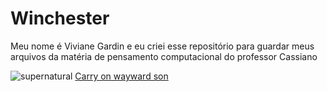 # Winchester 
Meu nome é Viviane Gardin e eu criei esse repositório para guardar meus arquivos da matéria de pensamento computacional do professor Cassiano 

![supernatural](https://media.tenor.com/xC3BmGkJCIAAAAAM/supernatural-opening.gif)
[Carry on wayward son](https://youtu.be/P5ZJui3aPoQ?si=OWungo9DuxaQT6wl)
